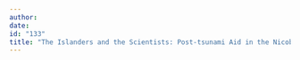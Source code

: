 ```yaml
---
author:
date:
id: "133"
title: "The Islanders and the Scientists: Post-tsunami Aid in the Nicobars"
---
```

